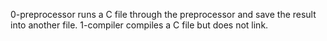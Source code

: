 0-preprocessor  runs a C file through the preprocessor and save the result into another file.
1-compiler compiles a C file but does not link.